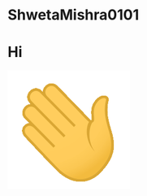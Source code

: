 # ShwetaMishra0101
<div dispaly="flex">
<div>
<h1>Hi</h1> </div>
<div>
<img src="https://raw.githubusercontent.com/ABSphreak/ABSphreak/master/gifs/Hi.gif"/></div>
</div>
